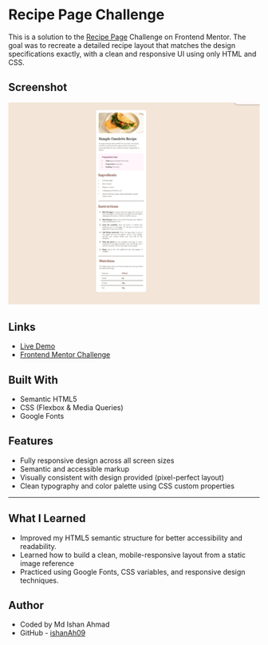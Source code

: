 # Recipe Page Challenge

This is a solution to the [Recipe Page](https://www.frontendmentor.io/challenges/recipe-page-KiTsR8QQKm) Challenge on Frontend Mentor. The goal was to recreate a detailed recipe layout that matches the design specifications exactly, with a clean and responsive UI using only HTML and CSS.

## Screenshot

![FAQ Accordion Screenshot](./Screenshot%202025-06-03%20181231.png)

## Links

- [Live Demo](https://recipepage-gules.vercel.app/)
- [Frontend Mentor Challenge](https://www.frontendmentor.io/challenges/recipe-page-KiTsR8QQKm)

## Built With

- Semantic HTML5
- CSS (Flexbox & Media Queries)
- Google Fonts



## Features

- Fully responsive design across all screen sizes
- Semantic and accessible markup
- Visually consistent with design provided (pixel-perfect layout)
- Clean typography and color palette using CSS custom properties

---

## What I Learned

- Improved my HTML5 semantic structure for better accessibility and readability.
- Learned how to build a clean, mobile-responsive layout from a static image reference
- Practiced using Google Fonts, CSS variables, and responsive design techniques.


## Author
- Coded by Md Ishan Ahmad
- GitHub - [ishanAh09](https://github.com/ishanah09)
